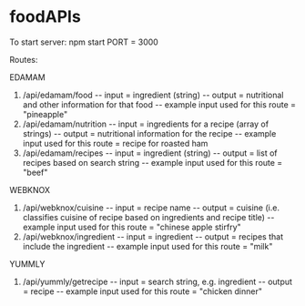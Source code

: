 # foodAPIs

To start server: npm start
PORT = 3000


Routes:

EDAMAM
1. /api/edamam/food
   -- input = ingredient (string)
   -- output = nutritional and other information for that food
   -- example input used for this route =  "pineapple"
2. /api/edamam/nutrition
   -- input = ingredients for a recipe (array of strings)
   -- output = nutritional information for the recipe
   -- example input used for this route = recipe for roasted ham
3. /api/edamam/recipes 
   -- input = ingredient (string)
   -- output = list of recipes based on search string
   -- example input used for this route = "beef"

WEBKNOX
1. /api/webknox/cuisine
   -- input = recipe name
   -- output = cuisine (i.e. classifies cuisine of recipe based on ingredients and recipe title)
   -- example input used for this route =  "chinese apple stirfry"
2. /api/webknox/ingredient
   -- input = ingredient
   -- output = recipes that include the ingredient
   -- example input used for this route = "milk"

YUMMLY
1. /api/yummly/getrecipe
   -- input = search string, e.g. ingredient
   -- output = recipe
   -- example input used for this route = "chicken dinner"
